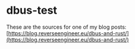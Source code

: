# dbus-test

These are the sources for one of my blog posts: [https://blog.reverseengineer.eu/dbus-and-rust/](https://blog.reverseengineer.eu/dbus-and-rust/)